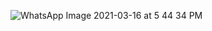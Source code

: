 ![WhatsApp Image 2021-03-16 at 5 44 34 PM](https://user-images.githubusercontent.com/59216044/111348097-27681300-8680-11eb-96c8-00274a3c295e.jpeg)